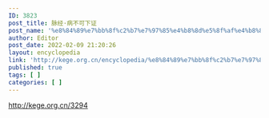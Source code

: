 ```yaml
---
ID: 3823
post_title: 脉经·病不可下证
post_name: '%e8%84%89%e7%bb%8f%c2%b7%e7%97%85%e4%b8%8d%e5%8f%af%e4%b8%8b%e8%af%81'
author: Editor
post_date: 2022-02-09 21:20:26
layout: encyclopedia
link: 'http://kege.org.cn/encyclopedia/%e8%84%89%e7%bb%8f%c2%b7%e7%97%85%e4%b8%8d%e5%8f%af%e4%b8%8b%e8%af%81'
published: true
tags: [ ]
categories: [ ]
---
```

http://kege.org.cn/3294